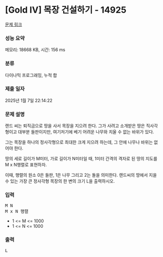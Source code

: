 # [Gold IV] 목장 건설하기 - 14925 

[문제 링크](https://www.acmicpc.net/problem/14925) 

### 성능 요약

메모리: 18668 KB, 시간: 156 ms

### 분류

다이나믹 프로그래밍, 누적 합

### 제출 일자

2025년 1월 7일 22:14:22

### 문제 설명

<p>랜드 씨는 퇴직금으로 땅을 사서 목장을 지으려 한다.  그가 사려고 소개받은 땅은 직사각형이고 대부분 들판이지만, 여기저기에 베기 어려운 나무와 치울 수 없는 바위가 있다.</p>

<p>그는 목장을 하나의 정사각형으로 최대한 크게 지으려 하는데, 그 안에 나무나 바위는 없어야 한다. </p>

<p>땅의 세로 길이가 M미터, 가로 길이가 N미터일 때, 1미터 간격의 격자로 된 땅의 지도를 M x N행렬로 표현하자. </p>

<p>이때, 행렬의 원소 0은 들판, 1은 나무 그리고 2는 돌을 의미한다.  랜드씨의 땅에서 지을 수 있는 가장 큰 정사각형 목장의 한 변의 크기 L을 출력하시오.</p>

### 입력 

 <pre>M N
M x N 행렬</pre>

<ul>
	<li>1 <= M <= 1000</li>
	<li>1 <= N <= 1000</li>
</ul>

### 출력 

 <pre>L</pre>

